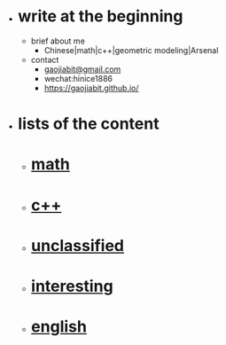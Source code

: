 - # write at the beginning
   - brief about me
     - Chinese|math|c++|geometric modeling|Arsenal
   - contact
     - gaojiabit@gmail.com
     - wechat:hinice1886
     - https://gaojiabit.github.io/

- # lists of the content
  -  # [**math**](/math/main.md)

  -  # [**c++**](/c++/main.md)

  -  # [**unclassified**](/unclassified/main.md)

  -  # [**interesting**](/interesting/main.md) 
  -  # [**english**](/english/main.md) 
